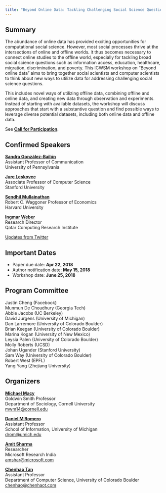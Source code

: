```yaml
---
title: "Beyond Online Data: Tackling Challenging Social Science Questions"
---
```


## Summary
The abundance of online data has provided exciting opportunities for computational social science. However, most social processes thrive at the intersections of online and offline worlds. It thus becomes necessary to connect online studies to the offline world, especially for tackling broad social science questions such as information access, education, healthcare, migration, discrimination, and poverty. This ICWSM workshop on “Beyond online data” aims to bring together social scientists and computer scientists to think about new ways to utilize data for addressing challenging social science questions. 

This includes novel ways of utilizing offline data, combining offline and online data, and creating new data through observation and experiments. Instead of starting with available datasets, the workshop will discuss approaches that start with a substantive question and find possible ways to leverage diverse potential datasets, including both online data and offline data.

See **[Call for Participation](/cfp/)**.

## Confirmed Speakers
**[Sandra González-Bailón](https://www.asc.upenn.edu/node/648)**   
Assistant Professor of Communication    
University of Pennsylvania

**[Jure Leskovec](https://cs.stanford.edu/~jure/)**    
Associate Professor of Computer Science     
Stanford University

**[Sendhil Mullainathan](https://scholar.harvard.edu/sendhil/home)**  
Robert C. Waggoner Professor of Economics  
Harvard University

**[Ingmar Weber](http://www.qcri.qa/our-people/bio?pid=67&name=IngmarWeber)**  
Research Director    
Qatar Computing Research Institute

<a class="twitter-timeline" data-width="500" data-height="300" href="https://twitter.com/beyondonlinedat?ref_src=twsrc%5Etfw">Updates from Twitter</a> <script async src="https://platform.twitter.com/widgets.js" charset="utf-8"></script>

## Important Dates 
- Paper due date: **Apr 22, 2018**
- Author notification date: **May 15, 2018**
- Workshop date: **June 25, 2018**   

## Program Committee
Justin Cheng (Facebook)    
Munmun De Choudhury (Georgia Tech)    
Abbie Jacobs (UC Berkeley)   
David Jurgens (University of Michigan)  
Dan Larremore (University of Colorado Boulder)    
Brian Keegan (University of Colorado Boulder)   
Marina Kogan (University of New Mexico)   
Leysia Palen (University of Colorado Boulder)    
Molly Roberts (UCSD)    
Johan Ugander (Stanford University)   
Sam Way (University of Colorado Boulder)   
Robert West (EPFL)   
Yang Yang (Zhejiang University)

## Organizers
**[Michael Macy](http://infosci.cornell.edu/faculty/michael-macy)**  
Goldwin Smith Professor  
Department of Sociology, Cornell University  
mwm14@cornell.edu 

**[Daniel M Romero](http://www.dromero.org)**  
Assistant Professor  
School of Information, University of Michigan   
drom@umich.edu  

**[Amit Sharma](http://www.amitsharma.in)**  
Researcher  
Microsoft Research India   
amshar@microsoft.com

**[Chenhao Tan](https://chenhaot.com)**  
Assistant Professor  
Department of Computer Science, University of Colorado Boulder   
chenhao@chenhaot.com  
